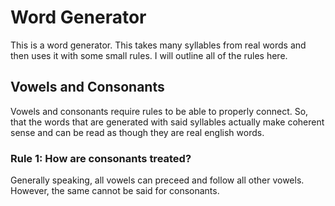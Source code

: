 # Word Generator
This is a word generator. This takes many syllables from real words and then uses it with some small rules. I will
outline all of the rules here.
## Vowels and Consonants
Vowels and consonants require rules to be able to properly connect. So, that the words that are generated with said
syllables actually make coherent sense and can be read as though they are real english words.
### Rule 1: How are consonants treated?
Generally speaking, all vowels can preceed and follow all other vowels. However, the same cannot be said for consonants.
